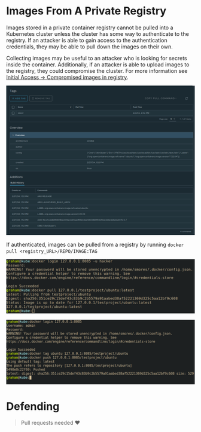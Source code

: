# Images From A  Private Registry
Images stored in a private container registry cannot be pulled into a Kubernetes cluster unless the cluster has some way to authenticate to the registry. If an attacker is able to gain access to the authentication credentials, they may be able to pull down the images on their own. 

Collecting images may be useful to an attacker who is looking for secrets inside the container. Additionally, if an attacker is able to upload images to the registry, they could compromise the cluster. For more information see [Initial Access -> Compromised images in registry](../Initial_access/Compromised_image_in_registry.md).

![](../images/Pasted%20image%2020240404160908.png)

If authenticated, images can be pulled from a registry by running `docker pull <registry_URL>/REPO/IMAGE:TAG`

![](../images/Pasted%20image%2020240404161723.png)

![](../images/Pasted%20image%2020240404160447.png)


# Defending
> Pull requests needed ❤️ 